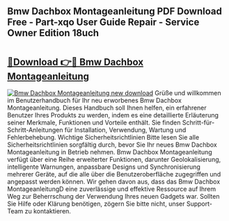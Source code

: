 ## Bmw Dachbox Montageanleitung PDF Download Free - Part-xqo User Guide Repair - Service Owner Edition 18uch

# <h2><a href="http://df6icl.blite.top/?on=Bmw+Dachbox+Montageanleitung">🔗Download 👉🔴 Bmw Dachbox Montageanleitung</a></h2>

[![Bmw Dachbox Montageanleitung new download](https://i.imgur.com/lujVjoI.png)](http://df6icl.blite.top/?on=Bmw+Dachbox+Montageanleitung)
Grüße und willkommen im Benutzerhandbuch für Ihr neu erworbenes Bmw Dachbox Montageanleitung. Dieses Handbuch soll Ihnen helfen, ein erfahrener Benutzer Ihres Produkts zu werden, indem es eine detaillierte Erläuterung seiner Merkmale, Funktionen und Vorteile enthält. Sie finden Schritt-für-Schritt-Anleitungen für Installation, Verwendung, Wartung und Fehlerbehebung. Wichtige Sicherheitsrichtlinien Bitte lesen Sie alle Sicherheitsrichtlinien sorgfältig durch, bevor Sie Ihr neues Bmw Dachbox Montageanleitung in Betrieb nehmen. Bmw Dachbox Montageanleitung verfügt über eine Reihe erweiterter Funktionen, darunter Geolokalisierung, intelligente Warnungen, anpassbare Designs und Synchronisierung mehrerer Geräte, auf die alle über die Benutzeroberfläche zugegriffen und angepasst werden können. Wir gehen davon aus, dass das Bmw Dachbox MontageanleitungD eine zuverlässige und effektive Ressource auf Ihrem Weg zur Beherrschung der Verwendung Ihres neuen Gadgets war. Sollten Sie Hilfe oder Klärung benötigen, zögern Sie bitte nicht, unser Support-Team zu kontaktieren.
